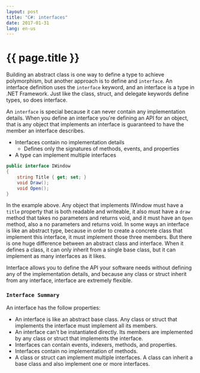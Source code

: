 ```yaml
---
layout: post
title: "C#: interfaces"
date: 2017-01-31
lang: en-us
---
```


# {{ page.title }}

Building an abstract class is one way to define a type to achieve polymorphism, but another approach is to define and `interface`. An interface definition uses the `interface` keyword, and an interface is a type in .NET Framework. Just like the class, struct, and delegate keywords define types, so does interface.

An `interface` is special because it can never contain any implementation details. When you define an interface you're defining an API for an object, that is any object that implements an interface is guaranteed to have the member an interface describes.

- Interfaces contain no implementation details
    - Defines only the signatures of methods, events, and properties
- A type can implement multiple interfaces

```csharp
public interface IWindow
{
    string Title { get; set; }
    void Draw();
    void Open();
}
```

In the example above. Any object that implements IWindow must have a `title` property that is both readable and writeable, it also must have a `draw` method that takes no parameters and returns void, and it must have an `Open` method, also a no parameters and returns void. In some ways an interface is like an abstract type, because in order to create a concrete class that implement this interface, it must implement those three members. But there is one huge difference between an abstract class and interface. When it defines a class, it can only inherit from a single base class, but it can implement as many interfaces as it likes.

Interface allows you to define the API your software needs without defining any of the implementation details, and because any class or struct inherit from any interface, interface are extremely flexible.

### `Interface Summary`

An interface has the follow properties:

- An interface is like an abstract base class. Any class or struct that implements the interface must implement all its members.
- An interface can't be instantiated directly. Its members are implemented by any class or struct that implements the interface.
- Interfaces can contain events, indexers, methods, and properties.
- Interfaces contain no implementation of methods.
- A class or struct can implement multiple interfaces. A class can inherit a base class and also implement one or more interfaces.